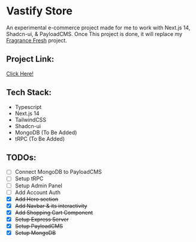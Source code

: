 # Vastify Store
An experimental e-commerce project made for me to work with Next.js 14, Shadcn-ui, & PayloadCMS. Once This project is done, it will replace my [Fragrance Fresh](https://fragrance-fresh.vercel.app/) project.

## Project Link: 
[Click Here!](http://vastify.vercel.app/)

## Tech Stack:
- Typescript
- Next.js 14
- TailwindCSS
- Shadcn-ui
- MongoDB (To Be Added)
- tRPC (To Be Added)

## TODOs:
- [ ] Connect MongoDB to PayloadCMS
- [ ] Setup tRPC
- [ ] Setup Admin Panel
- [ ] Add Account Auth
- [x] ~~Add Hero section~~
- [x] ~~Add Navbar & its interactivity~~
- [x] ~~Add Shopping Cart Component~~
- [x] ~~Setup Express Server~~
- [x] ~~Setup PayloadCMS~~
- [x] ~~Setup MongoDB~~